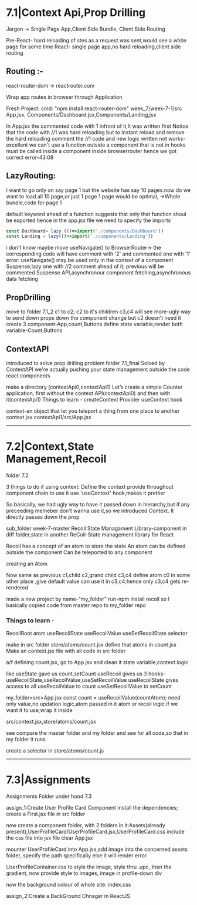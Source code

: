 # 7.1|Context Api,Prop Drilling

Jargon -> Single Page App,Client Side Bundle, Client Side Routing

Pre-React- hard reloading of stes as a request was sent,would see a white page for some time
React- single page app,no hard reloading,client side routing

## Routing :-
react-router-dom -> reactrouter.com

Wrap app routes in browser through Application

Fresh Project:
cmd: "npm install react-router-dom"
week_7/week-7-1/src
App.jsx, Components/Dashboard.jsx,Components/Landing,jsx

In App.jsx the commented code with 1 infront of it,It was written first
Notice that the code with //1 was hard reloading
but to instant reload and remove the hard reloading comment the //1 code and new logic written
not works-excellent
we can't use a function outside a component that is not in <BrowserRouter>
hooks must be called inside a component inside browserrouter
hence we got correct error-43:08

## LazyRouting:
I want to go only on say page 1
but the website has say 10 pages.now do we want to load all 10 page,or just 1 page
1 page would be optimal,
->Whole bundle,code for page 1

default keyword ahead of a function suggests that only that function shoul be exported 
hence in the app.jsx file we need to specify the imports

```jsx
const Dashboard= lazy (()=>import('./components/Dashboard'))
const Landing = lazy(()=>import('./components/Landing'))
```

i don't know maybe move useNavigate() to BrowserRouter-> the corresponding code will have comment with '2' and commented one with '1'
error: useNavigate() may be used only in the context of a <Router> component
Suspense,lazy one with //2 comment ahead of it; previous will be commented
Suspense API,asynchronour component fetching,asynchronous data fetching

## PropDrilling
move to folder 7.1_2
c1 to c2; c2 to it's children c3,c4
will see more-ugly way to send down props down the component change
but c2 doesn't need it
create 3 component-App,count,Buttons
define state variable,render both variable-Count,Buttons

## ContextAPI
introduced to solve prop drilling problem
folder 7.1_final
Solved by ContextAPI
we're actually pushing your state management outside the code react components

make a directory (contextApi0,contextApi1)
Let’s create a simple Counter application, first without the context API(contextApi0) and then with it(contextApi1)
Things to learn -
createContext
Provider
useContext hook

context-an object that let you teleport a thing from one place to another
context.jsx contextApi1/src/App.jsx

------------------------------------------------------------------------------------------------------------------------------------
# 7.2|Context,State Management,Recoil
folder 7.2

3 things to do if using context:
Define the context
provide throughout component chain
to use it use 'useContext' hook,makes it prettier

So basically, we had ugly way to have it passed down in hierarchy,but if any preceeding memeber don't wanna use it,so we introduced Context. It directly passes down the prop

sub_folder week-7-master
Recoil State Managament Library-component in diff folder,state in another
ReCoil-State management library for React

Recoil has a concept of an atom to store the state
An atom can be defined outside the component
Can be teleported to any component

creating an Atom

Now same as previous c1,child c2,grand child c3,c4
define atom c0 in some other place ,give default value
can use it in c3,c4;hence only c3,c4 gets re-rendered

made a new project by name-"my_folder"
run-npm install recoil
so I basically copied code from master repo to my_folder repo

### Things to learn -
RecoilRoot
atom
useRecoilState
useRecoilValue
useSetRecoilState
selector

make in src folder
store/atoms/count.jsx
define that atoms in count.jsx
Make an context.jsx file with all code in src folder

a/f defining count.jsx, go to App.jsx and clean it state variable,context logic

like useState gave us count,setCount
useRecoil gives us 3 hooks-useRecoilState,useRecoilValue,useSetRecoilValue
useRecoilState gives access to all
useRecoilValue to count
useSetRecoilValue to setCount

my_folder>src>App.jsx
const count = useRecoilValue(countAtom);
need only value,no updation logic,atom passed in it
atom or recoil logic if we want it to use,wrap it inside <RecoilRoot></RecoilRoot>

src/context.jsx,store/atoms/count.jsx

see compare the master folder and my folder and see for all code,so that in my folder it runs

create a selector in store/atoms/count.js

------------------------------------------------------------------------------------------------------------------------------------
# 7.3|Assignments
Assignments Folder under hood 7.3

assign_1:Create User Profile Card Component
install the dependencies;
create a First.jsx file in src folder

now create a component folder, with 2 folders in it:Assets(already present),UserProfileCard/UserProfileCard.jsx,UserProfileCard.css
include the css file into jsx file
clear App.jsx

mounter UserProfileCard into App.jsx,add image into the concerned assets folder, specify the path specifically else it will render error

UserProfileContainer.css to style the image, style thru .upc, then the gradient, now provide style to images, image in profile-down div

now the background colour of whole site: index.css

assign_2:Create a BackGround Chnager in ReactJS